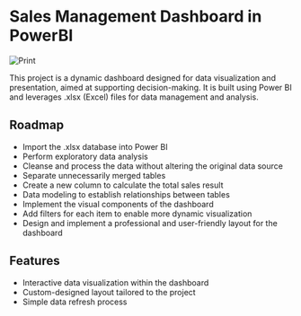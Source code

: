 # Sales Management Dashboard in PowerBI
![Print](https://github.com/user-attachments/assets/b2b6f2d6-0e6e-4f1d-b1d2-0028c67249e4)

This project is a dynamic dashboard designed for data visualization and presentation, aimed at supporting decision-making. It is built using Power BI and leverages .xlsx (Excel) files for data management and analysis.


## Roadmap

- Import the .xlsx database into Power BI
- Perform exploratory data analysis
- Cleanse and process the data without altering the original data source
- Separate unnecessarily merged tables
- Create a new column to calculate the total sales result
- Data modeling to establish relationships between tables
- Implement the visual components of the dashboard
- Add filters for each item to enable more dynamic visualization
- Design and implement a professional and user-friendly layout for the dashboard


## Features

- Interactive data visualization within the dashboard
- Custom-designed layout tailored to the project
- Simple data refresh process
